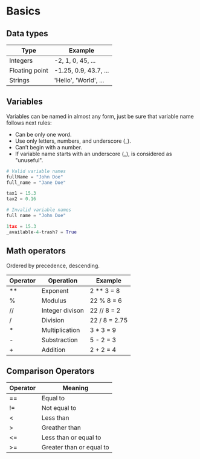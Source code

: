 # Basics

## Data types

| Type           | Example               |
| -------------- | --------------------- |
| Integers       | -2, 1, 0, 45, ...     |
| Floating point | -1.25, 0.9, 43.7, ... |
| Strings        | 'Hello', 'World', ... |

## Variables
Variables can be named in almost any form, just be sure that variable name follows next rules:

- Can be only one word.
- Use only letters, numbers, and underscore (_).
- Can’t begin with a number.
- If variable name starts with an underscore (_), is considered as "unuseful".

```python
# Valid variable names
fullName = "John Doe"
full_name = "Jane Doe"

tax1 = 15.3
tax2 = 0.16

# Invalid variable names
full name = "John Doe"

1tax = 15.3
_available-4-trash? = True
```

## Math operators
Ordered by precedence, descending.

| Operator | Operation       | Example       |
| -------- | --------------- | ------------- |
| **       | Exponent        | 2 ** 3 = 8    |
| %        | Modulus         | 22 % 8 = 6    |
| //       | Integer divison | 22 // 8 = 2   |
| /        | Division        | 22 / 8 = 2.75 |
| *        | Multiplication  | 3 * 3 = 9     |
| -        | Substraction    | 5 - 2 = 3     |
| +        | Addition        | 2 + 2 = 4     |

## Comparison Operators

| Operator | Meaning                  |
| -------- | -----------------------  |
| ==       | Equal to                 |
| !=       | Not equal to             |
| <        | Less than                |
| >        | Greather than            |
| <=       | Less than or equal to    |
| >=       | Greater than or equal to |
